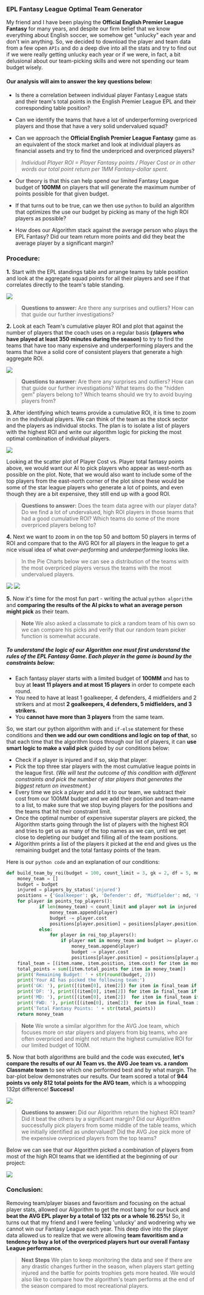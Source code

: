
### EPL Fantasy League Optimal Team Generator

My friend and I have been playing the **Official English Premier League Fantasy** for many years, and despite our firm belief that we know everything about English soccer, we somehow get "unlucky" each year and don't win anything. So, we decided to download the player and team data from a few open `APIs` and do a deep dive into all the stats and try to find out if we were really getting unlucky each year or if we were, in fact, a bit delusional about our team-picking skills and were not spending our team budget wisely.

#### Our analysis will aim to answer the key questions below:

- Is there a correlation between individual player Fantasy League stats and their team's total points in the English Premier League EPL and their corresponding table position?

- Can we identify the teams that have a lot of underperforming overpriced players and those that have a very solid undervalued squad?

- Can we approach the **Official English Premier League Fantasy** game as an equivalent of the stock market and look at individual players as financial assets and try to find the underpriced and overpriced players?

>*Individual Player ROI = Player Fantasy points / Player Cost or in other words our total point return per 1MM Fantasy-dollar spent.*

- Our theory is that this can help spend our limited Fantasy League budget of **100MM** on players that will generate the maximum number of points possible for that given budget.

- If that turns out to be true, can we then use `python` to build an algorithm that optimizes the use our budget by picking as many of the high ROI players as possible?

- How does our Algorithm stack against the average person who plays the EPL Fantasy? Did our team return more points and did they beat the average player by a significant margin?

### Procedure:

**1.** Start with the EPL standings table and arrange teams by table position and look at the aggregate squad points for all their players and see if that correlates directly to the team's table standing.

<img src="https://github.com/Botafogo1894/Project1/blob/master/Images/TeamTotalpointsROI.png"/>


>**Questions to answer:**  Are there any surprises and outliers? How can that guide our further investigations?

**2.** Look at each Team's cumulative player ROI and plot that against the number of players that the coach uses on a regular basis **(players who have played at least 350 minutes during the season)** to try to find the teams that have too many expensive and underperforming players and the teams that have a solid core of consistent players that generate a high aggregate ROI.

<img src="https://github.com/Botafogo1894/Project1/blob/master/Images/Teamnumplayers.png"/>

>**Questions to answer:** Are there any surprises and outliers? How can that guide our further investigations?  What teams do the "hidden gem" players belong to? Which teams should we try to avoid buying players from?

**3.** After identifying which teams provide a cumulative ROI, it is time to zoom in on the individual players. We can think of the team as the stock sector and the players as individual stocks. The plan is to isolate a list of players with the highest ROI and write our algorithm logic for picking the most optimal combination of individual players.

<img src="https://github.com/Botafogo1894/Project1/blob/master/Images/PlayerTotalpointsCost.png"/>

 Looking at the scatter plot of Player Cost vs. Player total fantasy points above, we would want our AI to pick players who appear as west-north as possible on the plot. Note, that we would also want to include some of the top players from the east-north corner of the plot since these would be some of the star league players who generate a lot of points, and even though they are a bit expensive, they still end up with a good ROI.

>**Questions to answer:** Does the team data agree with our player data? Do we find a lot of undervalued, high ROI players in those teams that had a good cumulative ROI? Which teams do some of the more overpriced players belong to?

**4.** Next we want to zoom in on the top 50 and bottom 50 players in terms of ROI and compare that to the AVG ROI for all players in the league to get a nice visual idea of what *over-performing* and *underperforming* looks like.



>In the Pie Charts below we can see a distribution of the teams with the most overpriced players versus the teams with the most undervalued players.

<img src="https://github.com/Botafogo1894/Project1/blob/master/Images/Top50Piechart.png"/>

<img src="https://github.com/Botafogo1894/Project1/blob/master/Images/Bottom50Pie.png"/>

**5.** Now it's time for the most fun part - writing the actual `python algorithm` and **comparing the results of the AI picks to what an average person might pick** as their team.  

>**Note** We also asked a classmate to pick a random team of his own so we can compare his picks and verify that our random team picker function is somewhat accurate.

##### To understand the logic of our Algorithm one must first understand the rules of the EPL Fantasy Game. Each player in the game is bound by the constraints below:

* Each fantasy player starts with a limited budget of **100MM** and has to buy at **least 11 players and at most 15 players** in order to compete each round.
* You need to have at least 1 goalkeeper, 4 defenders, 4 midfielders and 2 strikers and at most **2 goalkeepers, 4 defenders, 5 midfielders, and 3 strikers.**
* You **cannot have more than 3 players** from the same team.

So, we start our python algorithm with and `if-else` statement for these conditions and **then we add our own conditions and logic on top of that**, so that each time that the algorithm loops through our list of players, it can **use smart logic to make a valid pick** guided by our conditions below:

* Check if a player is injured and if so, skip that player.
* Pick the top three star players with the most cumulative league points in the league first. (*We will test the outcome of this condition with different constraints and pick the number of star players that generates the biggest return on investment.*)
* Every time we pick a player and add it to our team, we subtract their cost from our 100MM budget and we add their position and team-name to a list, to make sure that we stop buying players for the positions and the teams that hit their constraint limit.
* Once the optimal number of expensive superstar players are picked, the Algorithm starts going through the list of players with the highest ROI and tries to get us as many of the top names as we can, until we get close to depleting our budget and filling all of the team positions.
* Algorithm prints a list of the players it picked at the end and gives us the remaining budget and the total fantasy points of the team.

Here is our `python code` and an explanation of our conditions:

```python
def build_team_by_roi(budget = 100, count_limit = 3, gk = 2, df = 5, md = 5, fwd = 3):
    money_team = []
    budget = budget
    injured = players_by_status('injured')
    positions = {'Goalkeeper': gk, 'Defender': df, 'Midfielder': md, 'Forward': fwd}
    for player in points_top_players():
            if len(money_team) < count_limit and player not in injured and budget >= player.cost and positions[player.position] > 0:
                money_team.append(player)
                budget -= player.cost
                positions[player.position] = positions[player.position] - 1
            else:
                for player in roi_top_players():
                    if player not in money_team and budget >= player.cost and positions[player.position] > 0:
                        money_team.append(player)
                        budget -= player.cost
                        positions[player.position] = positions[player.position] - 1
    final_team = [(item.name, item.position, item.cost) for item in money_team]
    total_points = sum([item.total_points for item in money_team])
    print('Remaining Budget: ' + str(round(budget, 2)))
    print('Your AI has picked the following team:')
    print('GK: '), print([(item[0], item[2]) for item in final_team if item[1] == "Goalkeeper"])
    print('DF: '), print([(item[0], item[2]) for item in final_team if item[1] == "Defender"])
    print('MD: '), print([(item[0], item[2])  for item in final_team if item[1] == "Midfielder"])
    print('FWD: '), print([(item[0], item[2])  for item in final_team if item[1] == "Forward"])
    print('Total Fantasy Points: ' + str(total_points))
    return money_team
```

>**Note** We wrote a similar algorithm for the AVG Joe team, which focuses more on star players and players from big teams, who are often overpriced and might not return the highest cumulative ROI for our limited budget of 100M.

**5.** Now that both algorithms are build and the code was executed, **let's compare the results of our AI Team vs. the AVG Joe team vs. a random Classmate team** to see which one performed best and by what margin. The bar-plot below demonstrates our results. Our team scored a total of **944 points vs only 812 total points for the AVG team**, which is a whoopping 132pt difference! **Success!**

<img src="https://github.com/Botafogo1894/Project1/blob/master/Images/AIsmartPickscomaprison.png"/>

>**Questions to answer:**  Did our Algorithm return the highest ROI team?  Did it beat the others by a significant margin? Did our Algorithm successfully pick players from some middle of the table teams, which we initially identified as undervalued? Did the AVG Joe pick more of the expensive overpriced players from the top teams?

Below we can see that our Algorithm picked a combination of players from most of the high ROI teams that we identified at the beginning of our project:

<img src="https://github.com/Botafogo1894/Project1/blob/master/Images/AITeamDistribution.png"/>

### Conclusion:

Removing team/player biases and favoritism and focusing on the actual player stats, allowed our Algorithm to get the most bang for our buck and **beat the AVG EPL player by a total of 132 pts or a whole 16.25%!** So, it turns out that my friend and I were feeling 'unlucky' and wodnering why we cannot win our Fantasy League each year. This deep dive into the player data allowed us to realize that we were allowing **team favoritism and a tendency to buy a lot of the overpriced players hurt our overall Fantasy League performance.**

>**Next Steps** We plan to keep monitoring the data and see if there are any drastic changes further in the season, when players start getting injured and the battle for points trophies gets more heated. We would also like to compare how the algorithm's team performs at the end of the season compared to most recreational players.
